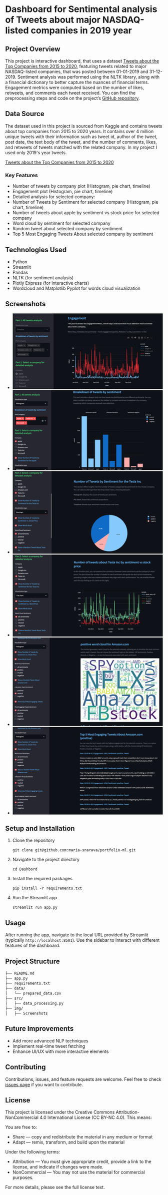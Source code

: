 # Dashboard for Sentimental analysis of Tweets about major NASDAQ-listed companies in 2019 year

## Project Overview

This project is interactive dashboard, that uses a dataset [Tweets about the Top Companies from 2015 to 2020](https://www.kaggle.com/datasets/omermetinn/tweets-about-the-top-companies-from-2015-to-2020/data), featuring tweets related to major NASDAQ-listed companies, that was posted between 01-01-2019 and 31-12-2019. Sentiment analysis was performed using the NLTK library, along with a financial dictionary to better capture the nuances of financial terms. Engagement metrics were computed based on the number of likes, retweets, and comments each tweet received. You can find the preprocessing steps and code on the project’s [GitHub repository](https://github.com/maria-snarava/portfolio-ml).

## Data Source

The dataset used in this project is sourced from Kaggle and contains tweets about top companies from 2015 to 2020 years. It contains over 4 million unique tweets with their information such as tweet id, author of the tweet, post date, the text body of the tweet, and the number of comments, likes, and retweets of tweets matched with the related company. In my project I used only 2019's year tweets.

[Tweets about the Top Companies from 2015 to 2020](https://www.kaggle.com/datasets/omermetinn/tweets-about-the-top-companies-from-2015-to-2020/data)

### Key Features
- Number of tweets by company plot (Histogram, pie chart, timeline)
- Engagement plot (Histogram, pie chart, timeline)
- Detailed analysis for selected company:
- Number of Tweets by Sentiment for selected company (Histogram, pie chart, timeline)
- Number of tweets about apple by sentiment vs stock price for selected company
- Word cloud by sentiment for selected company
- Random tweet about selected company by sentiment
- Top 5 Most Engaging Tweets About selected company by sentiment


## Technologies Used

- Python
- Streamlit
- Pandas
- NLTK (for sentiment analysis)
- Plotly Express (for interactive charts)
- Wordcloud and Matplotlib Pyplot for words cloud visualization

## Screenshots
- ![image_1](./img/Screenshot_1.png)
- ![image_2](./img/Screenshot_2.png)
- ![image_3](./img/Screenshot_3.png)
- ![image_4](./img/Screenshot_4.png)
- ![image_5](./img/Screenshot_5.png)
- ![image_6](./img/Screenshot_6.png)
## Setup and Installation

1. Clone the repository
   ```
   git clone git@github.com:maria-snarava/portfolio-ml.git
   ```

2. Navigate to the project directory
   ```
   cd Dashbord
   ```

3. Install the required packages
   ```
   pip install -r requirements.txt
   ```

4. Run the Streamlit app
   ```
   streamlit run app.py
   ```

## Usage

After running the app, navigate to the local URL provided by Streamlit (typically `http://localhost:8501`). Use the sidebar to interact with different features of the dashboard.

## Project Structure

```
├── README.md
├── app.py
├── requirements.txt
├── data/
│   └── prepared_data.csv
├── src/
│   ├── data_processing.py
├── img/
│   ├── Screenshots
```

## Future Improvements

- Add more advanced NLP techniques
- Implement real-time tweet fetching
- Enhance UI/UX with more interactive elements

## Contributing

Contributions, issues, and feature requests are welcome. Feel free to check [issues page](https://github.com/maria-snarava/portfolio-ml/issues) if you want to contribute.

## License

This project is licensed under the Creative Commons Attribution-NonCommercial 4.0 International License (CC BY-NC 4.0). This means:

You are free to:

 - Share — copy and redistribute the material in any medium or format
 - Adapt — remix, transform, and build upon the material


Under the following terms:

 - Attribution — You must give appropriate credit, provide a link to the license, and indicate if changes were made.
 - NonCommercial — You may not use the material for commercial purposes.

For more details, please see the full license text.
